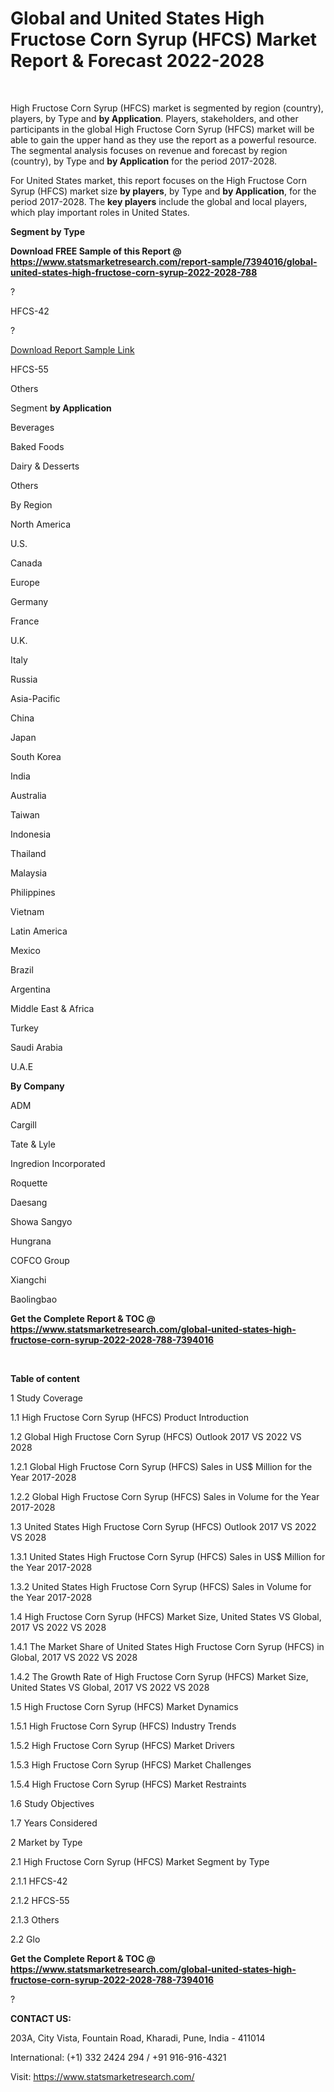 <h1>Global and United States High Fructose Corn Syrup (HFCS) Market Report & Forecast 2022-2028</h1><br/><p>High Fructose Corn Syrup (HFCS) market is segmented by region (country), players, by Type and <strong>by Application</strong>. Players, stakeholders, and other participants in the global High Fructose Corn Syrup (HFCS) market will be able to gain the upper hand as they use the report as a powerful resource. The segmental analysis focuses on revenue and forecast by region (country), by Type and <strong>by Application</strong> for the period 2017-2028.</p>
 
 
 
 <p>For United States market, this report focuses on the High Fructose Corn Syrup (HFCS) market size <strong>by players</strong>, by Type and <strong>by Application</strong>, for the period 2017-2028. The <strong>key players</strong> include the global and local players, which play important roles in United States.</p>
 
 
 
 <p><strong>Segment by Type</strong></p>
 
 
 
 <div><b>Download FREE Sample of this Report @ <a href="https://www.statsmarketresearch.com/download-free-sample/7394016/global-united-states-high-fructose-corn-syrup-2022-2028-788">https://www.statsmarketresearch.com/report-sample/7394016/global-united-states-high-fructose-corn-syrup-2022-2028-788</a></b></div>
 
 
 
 <p>? </p>
 
 
 
 <p>HFCS-42</p>
 
 
 
 <p>? </p>
 
 
 
 <p><a href="https://www.statsmarketresearch.com/download-free-sample/7394016/global-united-states-high-fructose-corn-syrup-2022-2028-788">Download Report Sample Link</a></p>
 
 
 
 <p>HFCS-55</p>
 
 
 
 <p>Others</p>
 
 
 
 <p>Segment <strong>by Application</strong></p>
 
 
 
 <p>Beverages</p>
 
 
 
 <p>Baked Foods</p>
 
 
 
 <p>Dairy & Desserts</p>
 
 
 
 <p>Others</p>
 
 
 
 <p>By Region</p>
 
 
 
 <p>North America</p>
 
 
 
 <p>U.S.</p>
 
 
 
 <p>Canada</p>
 
 
 
 <p>Europe</p>
 
 
 
 <p>Germany</p>
 
 
 
 <p>France</p>
 
 
 
 <p>U.K.</p>
 
 
 
 <p>Italy</p>
 
 
 
 <p>Russia</p>
 
 
 
 <p>Asia-Pacific</p>
 
 
 
 <p>China</p>
 
 
 
 <p>Japan</p>
 
 
 
 <p>South Korea</p>
 
 
 
 <p>India</p>
 
 
 
 <p>Australia</p>
 
 
 
 <p>Taiwan</p>
 
 
 
 <p>Indonesia</p>
 
 
 
 <p>Thailand</p>
 
 
 
 <p>Malaysia</p>
 
 
 
 <p>Philippines</p>
 
 
 
 <p>Vietnam</p>
 
 
 
 <p>Latin America</p>
 
 
 
 <p>Mexico</p>
 
 
 
 <p>Brazil</p>
 
 
 
 <p>Argentina</p>
 
 
 
 <p>Middle East & Africa</p>
 
 
 
 <p>Turkey</p>
 
 
 
 <p>Saudi Arabia</p>
 
 
 
 <p>U.A.E</p>
 
 
 
 <p><strong>By Company</strong></p>
 
 
 
 <p>ADM</p>
 
 
 
 <p>Cargill</p>
 
 
 
 <p>Tate & Lyle</p>
 
 
 
 <p>Ingredion Incorporated</p>
 
 
 
 <p>Roquette</p>
 
 
 
 <p>Daesang</p>
 
 
 
 <p>Showa Sangyo</p>
 
 
 
 <p>Hungrana</p>
 
 
 
 <p>COFCO Group</p>
 
 
 
 <p>Xiangchi</p>
 
 
 
 <p>Baolingbao</p>
 
 
 
 <div><b>Get the Complete Report & TOC @ <a href="https://www.statsmarketresearch.com/global-united-states-high-fructose-corn-syrup-2022-2028-788-7394016">https://www.statsmarketresearch.com/global-united-states-high-fructose-corn-syrup-2022-2028-788-7394016</a></b></div>
 
 
 
 <p><br />
 
 <b>Table of content</b></p>
 
 
 
 <p>1 Study Coverage<br />
 
 1.1 High Fructose Corn Syrup (HFCS) Product Introduction<br />
 
 1.2 Global High Fructose Corn Syrup (HFCS) Outlook 2017 VS 2022 VS 2028<br />
 
 1.2.1 Global High Fructose Corn Syrup (HFCS) Sales in US$ Million for the Year 2017-2028<br />
 
 1.2.2 Global High Fructose Corn Syrup (HFCS) Sales in Volume for the Year 2017-2028<br />
 
 1.3 United States High Fructose Corn Syrup (HFCS) Outlook 2017 VS 2022 VS 2028<br />
 
 1.3.1 United States High Fructose Corn Syrup (HFCS) Sales in US$ Million for the Year 2017-2028<br />
 
 1.3.2 United States High Fructose Corn Syrup (HFCS) Sales in Volume for the Year 2017-2028<br />
 
 1.4 High Fructose Corn Syrup (HFCS) Market Size, United States VS Global, 2017 VS 2022 VS 2028<br />
 
 1.4.1 The Market Share of United States High Fructose Corn Syrup (HFCS) in Global, 2017 VS 2022 VS 2028<br />
 
 1.4.2 The Growth Rate of High Fructose Corn Syrup (HFCS) Market Size, United States VS Global, 2017 VS 2022 VS 2028<br />
 
 1.5 High Fructose Corn Syrup (HFCS) Market Dynamics<br />
 
 1.5.1 High Fructose Corn Syrup (HFCS) Industry Trends<br />
 
 1.5.2 High Fructose Corn Syrup (HFCS) Market Drivers<br />
 
 1.5.3 High Fructose Corn Syrup (HFCS) Market Challenges<br />
 
 1.5.4 High Fructose Corn Syrup (HFCS) Market Restraints<br />
 
 1.6 Study Objectives<br />
 
 1.7 Years Considered<br />
 
 2 Market by Type<br />
 
 2.1 High Fructose Corn Syrup (HFCS) Market Segment by Type<br />
 
 2.1.1 HFCS-42<br />
 
 2.1.2 HFCS-55<br />
 
 2.1.3 Others<br />
 
 2.2 Glo</p>
 
 
 
 <div><b>Get the Complete Report & TOC @ <a href="https://www.statsmarketresearch.com/global-united-states-high-fructose-corn-syrup-2022-2028-788-7394016">https://www.statsmarketresearch.com/global-united-states-high-fructose-corn-syrup-2022-2028-788-7394016</a></b></div>
 
 
 
 <p>? </p>
 
 
 
 <p><b>CONTACT US:</b><br />
 
 203A, City Vista, Fountain Road, Kharadi, Pune, India - 411014<br />
 
 International: (+1) 332 2424 294 / +91 916-916-4321<br />
 
 Visit: <a href="https://www.statsmarketresearch.com/">https://www.statsmarketresearch.com/</a></p>